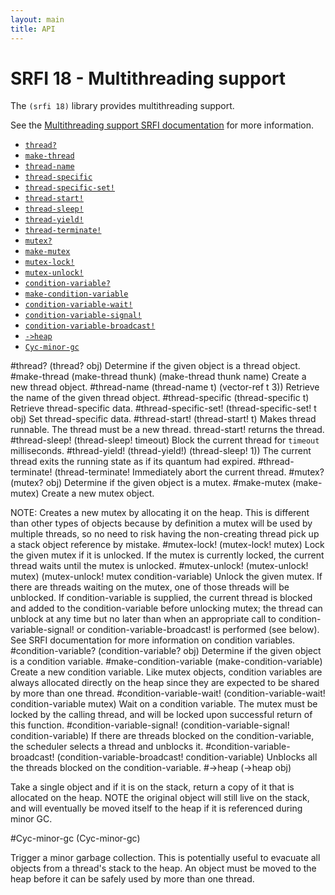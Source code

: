```yaml
---
layout: main
title: API
---
```


# SRFI 18 - Multithreading support

The `(srfi 18)` library provides multithreading support. 

See the [Multithreading support SRFI documentation](http://srfi.schemers.org/srfi-18/srfi-18.html) for more information.

- [`thread?`](#thread)
- [`make-thread`](#make-thread)
- [`thread-name`](#thread-name)
- [`thread-specific`](#thread-specific)
- [`thread-specific-set!`](#thread-specific-set)
- [`thread-start!`](#thread-start)
- [`thread-sleep!`](#thread-sleep)
- [`thread-yield!`](#thread-yield)
- [`thread-terminate!`](#thread-terminate)
- [`mutex?`](#mutex)
- [`make-mutex`](#make-mutex) 
- [`mutex-lock!`](#mutex-lock)
- [`mutex-unlock!`](#mutex-unlock)
- [`condition-variable?`](#condition-variable)
- [`make-condition-variable`](#make-condition-variable)
- [`condition-variable-wait!`](#condition-variable-wait)
- [`condition-variable-signal!`](#condition-variable-signal)
- [`condition-variable-broadcast!`](#condition-variable-broadcast)
- [`->heap`](#-heap)
- [`Cyc-minor-gc`](#Cyc-minor-gc)

#thread?
    (thread? obj) 
Determine if the given object is a thread object.
#make-thread
    (make-thread thunk)
    (make-thread thunk name)
Create a new thread object.
#thread-name
    (thread-name t) (vector-ref t 3))
Retrieve the name of the given thread object.
#thread-specific
    (thread-specific t)
Retrieve thread-specific data.
#thread-specific-set!
    (thread-specific-set! t obj)
Set thread-specific data.
#thread-start!
    (thread-start! t)
Makes thread runnable. The thread must be a new thread. thread-start! returns the thread.
#thread-sleep!
    (thread-sleep! timeout)
Block the current thread for `timeout` milliseconds.
#thread-yield!
    (thread-yield!) (thread-sleep! 1))
The current thread exits the running state as if its quantum had expired.
#thread-terminate!
    (thread-terminate!
Immediately abort the current thread.
#mutex?
    (mutex? obj)
Determine if the given object is a mutex.
#make-mutex 
    (make-mutex)
Create a new mutex object.

NOTE: Creates a new mutex by allocating it on the heap. This is different than other types of objects because by definition a mutex will be used by multiple threads, so no need to risk having the non-creating thread pick up a stack object reference by mistake.
#mutex-lock! 
    (mutex-lock! mutex)
Lock the given mutex if it is unlocked.  If the mutex is currently locked, the current thread waits until the mutex is unlocked.
#mutex-unlock!
    (mutex-unlock! mutex)
    (mutex-unlock! mutex condition-variable)
Unlock the given mutex. If there are threads waiting on the mutex, one of those threads will be unblocked. If condition-variable is supplied, the current thread is blocked and added to the condition-variable before unlocking mutex; the thread can unblock at any time but no later than when an appropriate call to condition-variable-signal! or condition-variable-broadcast! is performed (see below). See SRFI documentation for more information on condition variables.
#condition-variable?
    (condition-variable? obj)
Determine if the given object is a condition variable.
#make-condition-variable
    (make-condition-variable)
Create a new condition variable. Like mutex objects, condition variables are always allocated directly on the heap since they are expected to be shared by more than one thread.
#condition-variable-wait!
    (condition-variable-wait! condition-variable mutex)
Wait on a condition variable. The mutex must be locked by the calling thread, and will be locked upon successful return of this function.
#condition-variable-signal!
    (condition-variable-signal! condition-variable)
If there are threads blocked on the condition-variable, the scheduler selects a thread and unblocks it.
#condition-variable-broadcast!
    (condition-variable-broadcast! condition-variable)
Unblocks all the threads blocked on the condition-variable.
#->heap
    (->heap obj)

Take a single object and if it is on the stack, return a copy of it that is allocated on the heap. NOTE the original object will still live on the stack, and will eventually be moved itself to the heap if it is referenced during minor GC.

#Cyc-minor-gc
    (Cyc-minor-gc)

Trigger a minor garbage collection.  This is potentially useful to evacuate all objects from a thread's stack to the heap. An object must be moved to the heap before it can be safely used by more than one thread.

